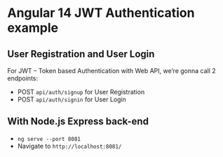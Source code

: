 # Angular 14 JWT Authentication example

## User Registration and User Login
For JWT – Token based Authentication with Web API, we’re gonna call 2 endpoints:
- POST `api/auth/signup` for User Registration
- POST `api/auth/signin` for User Login



## With Node.js Express back-end

- `ng serve --port 8081` 
-  Navigate to `http://localhost:8081/`
